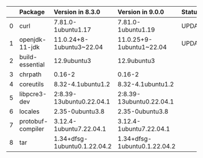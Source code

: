 <!-- markdown-link-check-disable -->

|    | Package           | Version in 8.3.0             | Version in 9.0.0             | Status   |
|---:|:------------------|:-----------------------------|:-----------------------------|:---------|
|  0 | curl              | 7.81.0-1ubuntu1.17           | 7.81.0-1ubuntu1.19           | UPDATED  |
|  1 | openjdk-11-jdk    | 11.0.24+8-1ubuntu3~22.04     | 11.0.25+9-1ubuntu1~22.04     | UPDATED  |
|  2 | build-essential   | 12.9ubuntu3                  | 12.9ubuntu3                  |          |
|  3 | chrpath           | 0.16-2                       | 0.16-2                       |          |
|  4 | coreutils         | 8.32-4.1ubuntu1.2            | 8.32-4.1ubuntu1.2            |          |
|  5 | libpcre3-dev      | 2:8.39-13ubuntu0.22.04.1     | 2:8.39-13ubuntu0.22.04.1     |          |
|  6 | locales           | 2.35-0ubuntu3.8              | 2.35-0ubuntu3.8              |          |
|  7 | protobuf-compiler | 3.12.4-1ubuntu7.22.04.1      | 3.12.4-1ubuntu7.22.04.1      |          |
|  8 | tar               | 1.34+dfsg-1ubuntu0.1.22.04.2 | 1.34+dfsg-1ubuntu0.1.22.04.2 |          |